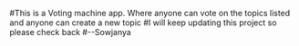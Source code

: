 #This is a Voting machine app. Where anyone can vote on the topics listed and anyone can create a new topic 
#I will keep updating this project so please check back
#--Sowjanya
